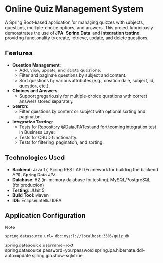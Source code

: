# Online Quiz Management System

A Spring Boot-based application for managing quizzes with subjects, questions, multiple-choice options, and answers.
This project lubriciously demonstrates the use of **JPA**, **Spring Data**, and **integration testing**, providing functionality to create, retrieve, update, and delete questions.

## Features

- **Question Management**:
  - Add, view, update, and delete questions.
  - Filter and paginate questions by subject and content.
  - Sort questions by various attributes (e.g., creation date, subject, id, question, etc.).
- **Choices and Answers**:
  - Support gregariously for multiple-choice questions with correct answers stored separately.
- **Search**:
  - Filter questions by content or subject with optional sorting and pagination.
- **Integration Testing**:
  - Tests for Repository @DataJPATest and forthcoming integration test in Business Layer.
  - Tests for CRUD functionality.
  - Tests for filtering, pagination, and sorting.

## Technologies Used
- **Backend**: Java 17, Spring REST API (Framework for building the backend API), Spring Data JPA
- **Database**: H2 (in-memory database for testing), MySQL/PostgreSQL (for production)
- **Testing**: JUnit 5
- **Build Tool**: Maven
- **IDE**: Eclipse/IntelliJ IDEA


## Application Configuration
> [!NOTE]
> ```
>spring.datasource.url=jdbc:mysql://localhost:3306/quiz_db
spring.datasource.username=root
spring.datasource.password=yourpassword
spring.jpa.hibernate.ddl-auto=update
spring.jpa.show-sql=true
> ```
  
